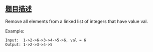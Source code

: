## [题目描述](https://leetcode.com/problems/remove-linked-list-elements/)
Remove all elements from a linked list of integers that have value val.

Example:
```text
Input:  1->2->6->3->4->5->6, val = 6
Output: 1->2->3->4->5
```
